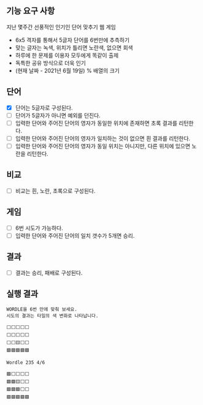 ## 기능 요구 사항

지난 몇주간 선풍적인 인기인 단어 맞추기 웹 게임

- 6x5 격자를 통해서 5글자 단어를 6번만에 추측하기
- 맞는 글자는 녹색, 위치가 틀리면 노란색, 없으면 회색
- 하루에 한 문제를 이용자 모두에게 똑같이 출제
- 독특한 공유 방식으로 더욱 인기
- (현재 날짜 - 2021년 6월 19일) % 배열의 크기

## 단어

- [X] 단어는 5글자로 구성된다.
- [ ] 단어가 5글자가 아니면 예외를 던진다.
- [ ] 입력한 단어와 주어진 단어의 영자가 동일한 위치에 존재하면 초록 결과를 리턴한다.
- [ ] 입력한 단어와 주어진 단어의 영자가 일치하는 것이 없으면 흰 결과를 리턴한다.
- [ ] 입력한 단어와 주어진 단어의 영자가 동일 위치는 아니지만, 다른 위치에 있으면 노란을 리턴한다.

## 비교

- [ ] 비교는 흰, 노란, 초록으로 구성된다.

## 게임

- [ ] 6번 시도가 가능하다.
- [ ] 입력한 단어와 주어진 단어의 일치 갯수가 5개면 승리.

## 결과

- [ ] 결과는 승리, 패배로 구성된다.

## 실행 결과

```
WORDLE을 6번 만에 맞춰 보세요.
시도의 결과는 타일의 색 변화로 나타납니다.

⬜⬜⬜⬜⬜
⬜⬜⬜⬜⬜
⬜⬜🟨⬜⬜
🟩🟩🟩🟩🟩

Wordle 235 4/6

🟩⬜⬜⬜⬜
🟩🟩🟨⬜⬜
🟩🟩🟩⬜⬜
🟩🟩🟩🟩🟩
```
